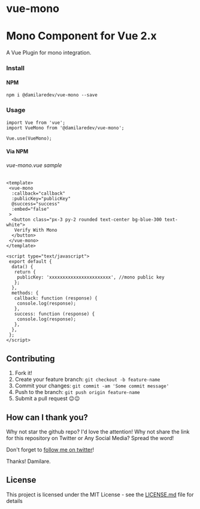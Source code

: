 # vue-mono

# Mono Component for Vue 2.x

A Vue Plugin for mono integration.

### Install

#### NPM

```
npm i @damilaredev/vue-mono --save
```

### Usage

```
import Vue from 'vue';
import VueMono from '@damilaredev/vue-mono';

Vue.use(VueMono);
```

#### Via NPM

###### vue-mono.vue sample

```vue
<template>
 <vue-mono
  :callback="callback"
  :publicKey="publicKey"
  @success="success"
  :embed="false"
 >
  <button class="px-3 py-2 rounded text-center bg-blue-300 text-white">
   Verify With Mono
  </button>
 </vue-mono>
</template>

<script type="text/javascript">
 export default {
  data() {
   return {
    publicKey: 'xxxxxxxxxxxxxxxxxxxxxxx', //mono public key
   };
  },
  methods: {
   callback: function (response) {
    console.log(response);
   },
   success: function (response) {
    console.log(response);
   },
  },
 };
</script>
```

## Contributing

1. Fork it!
2. Create your feature branch: `git checkout -b feature-name`
3. Commit your changes: `git commit -am 'Some commit message'`
4. Push to the branch: `git push origin feature-name`
5. Submit a pull request 😉😉

## How can I thank you?

Why not star the github repo? I'd love the attention! Why not share the link for this repository on Twitter or Any Social Media? Spread the word!

Don't forget to [follow me on twitter](https://twitter.com/laravel00)!

Thanks!
Damilare.

## License

This project is licensed under the MIT License - see the [LICENSE.md](LICENSE) file for details
